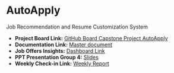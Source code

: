 # AutoApply

Job Recommendation and Resume Customization System

- **Project Board Link:** [GitHub Board Capstone Project AutoApply](https://github.com/users/DavidRochaR/projects/5)
- **Documentation Link:** [Master document](https://mylambton.sharepoint.com/:f:/r/sites/CapstoneProject-JobRecommendationandResumeCustomizationSyste/Shared%20Documents/General/Proposal%20Submision?csf=1&web=1&e=e9YPGG)
- **Job Offers Insights:** [Dashboard Link](https://app.powerbi.com/view?r=eyJrIjoiMTQzMTRkZTYtMTMwNC00M2Y2LWE3NzAtNDJlZWE1ZWViNzc3IiwidCI6ImI2NDE3Y2QwLTFmNzMtNDQ3MS05YTM5LTIwOTUzODIyYTM0YSIsImMiOjN9)
- **PPT Presentation Group 4:** [Slides](https://mylambton.sharepoint.com/:p:/r/sites/CapstoneProject-JobRecommendationandResumeCustomizationSyste/Shared%20Documents/General/PPT%20Presentations/Presentation_Proposal_Group04.pptx?d=w162dfb0dfb33424489bb112addacdd6d&csf=1&web=1&e=xaXFhR)
- **Weekly Check-in Link:** [Weekly Report](https://mylambton.sharepoint.com/:f:/r/sites/CapstoneProject-JobRecommendationandResumeCustomizationSyste/Shared%20Documents/General/Weekly%20Checkin?csf=1&web=1&e=r9bczB)

